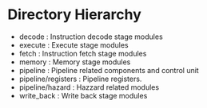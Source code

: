 Directory Hierarchy
=====================
  - decode    	: Instruction decode stage modules
  - execute   	: Execute stage modules
  - fetch     	: Instruction fetch stage modules
  - memory    	: Memory stage modules
  - pipeline  	: Pipeline related components and control unit
  - pipeline/registers : Pipeline registers.
  - pipeline/hazard    : Hazzard related modules
  - write_back : Write back stage modules



